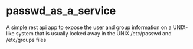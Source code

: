 # passwd_as_a_service
A simple rest api app to expose the user and group information on a UNIX-like system that is usually locked away in the UNIX /etc/passwd and /etc/groups files
